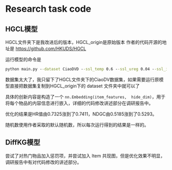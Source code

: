 # Research task code

## HGCL模型

HGCL文件夹下是我改进后的版本，HGCL_origin是原始版本
作者的代码开源的地址是   https://github.com/HKUDS/HGCL

运行模型的命令是   

```cmd
python main.py --dataset CiaoDVD --ssl_temp 0.6 --ssl_ureg 0.04 --ssl_ireg 0.05 --lr 0.055 --reg 0.065 --ssl_beta 0.3 --rank 3
```

数据集太大了，我只留下了HGCL文件夹下的CiaoDV数据集，如果需要运行原模型直接把数据集复制到HGCL_origin下的 dataset 文件夹中就可以了

具体的创新内容是构造了⼀个 `nn.Embedding(item_features,  hide_dim)`，用于将每个物品的内容信息进行嵌入，详细的代码修改讲述部分在调研报告中。

优化的结果是HR值由0.7325涨到了0.7411，NDGC由0.5185涨到了0.5293。

随机数使用作者采取的默认随机数，所以每次运行得到的结果是一样的。

## DiffKG模型

尝试了对热门物品加⼊惩罚项，并尝试加入 Item  共现图，但是优化效果不明显，调研报告中有对代码修改的讲述部分。
